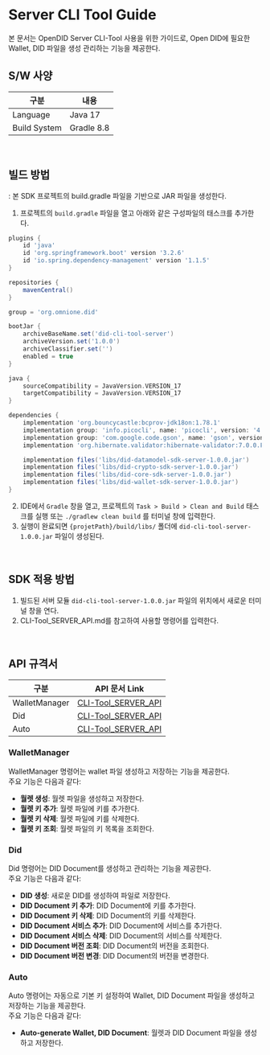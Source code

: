 # Server CLI Tool Guide
본 문서는 OpenDID Server CLI-Tool 사용을 위한 가이드로, Open DID에 필요한 Wallet, DID 파일을 생성 관리하는 기능을 제공한다.

## S/W 사양
| 구분 | 내용                |
|------|----------------------------|
| Language  | Java 17|
| Build System  | Gradle 8.8 |

<br>

## 빌드 방법
: 본 SDK 프로젝트의 build.gradle 파일을 기반으로 JAR 파일을 생성한다.
1. 프로젝트의 `build.gradle` 파일을 열고 아래와 같은 구성파일의 태스크를 추가한다.
```groovy
plugins {
    id 'java'
    id 'org.springframework.boot' version '3.2.6'
    id 'io.spring.dependency-management' version '1.1.5'
}

repositories {
    mavenCentral()
}

group = 'org.omnione.did'

bootJar {
    archiveBaseName.set('did-cli-tool-server')
    archiveVersion.set('1.0.0')
    archiveClassifier.set('')
    enabled = true
}

java {
    sourceCompatibility = JavaVersion.VERSION_17
    targetCompatibility = JavaVersion.VERSION_17
}

dependencies {
    implementation 'org.bouncycastle:bcprov-jdk18on:1.78.1'
    implementation group: 'info.picocli', name: 'picocli', version: '4.2.0'
    implementation group: 'com.google.code.gson', name: 'gson', version: '2.8.9'
    implementation 'org.hibernate.validator:hibernate-validator:7.0.0.Final'

    implementation files('libs/did-datamodel-sdk-server-1.0.0.jar')
    implementation files('libs/did-crypto-sdk-server-1.0.0.jar')
    implementation files('libs/did-core-sdk-server-1.0.0.jar')
    implementation files('libs/did-wallet-sdk-server-1.0.0.jar')
}
```
2. IDE에서 `Gradle` 창을 열고, 프로젝트의 `Task > Build > Clean and Build` 태스크를 실행 또는 `./gradlew clean build` 를 터미널 창에 입력한다.
3. 실행이 완료되면 `{projetPath}/build/libs/` 폴더에 `did-cli-tool-server-1.0.0.jar` 파일이 생성된다.

<br>

## SDK 적용 방법
1. 빌드된 서버 모듈 `did-cli-tool-server-1.0.0.jar` 파일의 위치에서 새로운 터미널 창을 연다.
2. CLI-Tool_SERVER_API.md를 참고하여 사용할 명령어를 입력한다.

<br>

## API 규격서
| 구분 | API 문서 Link                                                     |
|------|-----------------------------------------------------------------|
| WalletManager  | [CLI-Tool_SERVER_API](../../docs/api/CLI-Tool_SERVER_API_ko.md) |
| Did  | [CLI-Tool_SERVER_API](../../docs/api/CLI-Tool_SERVER_API_ko.md) |
| Auto  | [CLI-Tool_SERVER_API](../../docs/api/CLI-Tool_SERVER_API_ko.md) |

### WalletManager
WalletManager 명령어는 wallet 파일 생성하고 저장하는 기능을 제공한다.
<br>주요 기능은 다음과 같다:

* <b>월렛 생성</b>: 월렛 파일을 생성하고 저장한다.
* <b>월렛 키 추가</b>: 월렛 파일에 키를 추가한다.
* <b>월렛 키 삭제</b>: 월렛 파일에 키를 삭제한다.
* <b>월렛 키 조회</b>: 월렛 파일의 키 목록을 조회한다.

### Did
Did 명령어는 DID Document를 생성하고 관리하는 기능을 제공한다.<br>
주요 기능은 다음과 같다:

* <b>DID 생성</b>: 새로운 DID를 생성하여 파일로 저장한다.
* <b>DID Document 키 추가</b>: DID Document에 키를 추가한다.
* <b>DID Document 키 삭제</b>: DID Document의 키를 삭제한다.
* <b>DID Document 서비스 추가</b>: DID Document에 서비스를 추가한다.
* <b>DID Document 서비스 삭제</b>: DID Document의 서비스를 삭제한다.
* <b>DID Document 버전 조회</b>: DID Document의 버전을 조회한다.
* <b>DID Document 버전 변경</b>: DID Document의 버전을 변경한다.


### Auto
Auto 명령어는 자동으로 기본 키 설정하여 Wallet, DID Document 파일을 생성하고 저장하는 기능을 제공한다.<br>
주요 기능은 다음과 같다:

* <b>Auto-generate Wallet, DID Document</b>: 월렛과 DID Document 파일을 생성하고 저장한다.